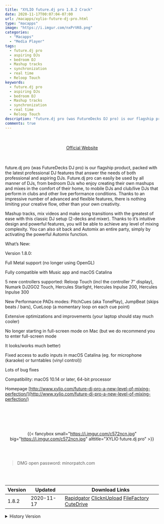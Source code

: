 ```yaml
---
title: "XYLIO future.dj pro 1.8.2 Crack"
date: 2020-11-17T00:07:04-07:00
url: /macapps/xylio-future-dj-pro.html
type: "macapps"
image: "https://i.imgur.com/nxPrVK6.png"
categories:
  - "Macapps"
  - "Media Player"
tags:
  - future.dj pro
  - aspiring DJs
  - bedroom DJ
  - Mashup tracks
  - synchronization
  - real time
  - Reloop Touch
keywords:
  - future.dj pro
  - aspiring DJs
  - bedroom DJ
  - Mashup tracks
  - synchronization
  - real time
  - Reloop Touch
description: "future.dj pro (was FutureDecks DJ pro) is our flagship product, packed with the latest professional DJ features that answer the needs of both professional and aspiring DJs"
comments: true
---
```


<br/>
<br/>
<center>
<a href="http://www.xylio.com/future-dj-pro-a-new-level-of-mixing-perfection/" target="blank"><div class="border px-4 border-blue-500 rounded-lg transition duration-500 
    ease-in-out w-48 text-lg text-blue-500 text-center hover:bg-blue-500 hover:text-white">
  Official Website 
</div></a>
</center>
<br/>
<br/>

future.dj pro (was FutureDecks DJ pro) is our flagship product, packed with the latest professional DJ features that answer the needs of both professional and aspiring DJs. Future.dj pro can easily be used by all manner of DJs, from bedroom DJs who enjoy creating their own mashups and mixes in the comfort of their home, to mobile DJs and club/live DJs that perform in clubs and other live performance conditions. Thanks to an impressive number of advanced and flexible features, there is nothing limiting your creative flow, other than your own creativity.

Mashup tracks, mix videos and make song transitions with the greatest of ease with this classic DJ setup (2-decks and mixer). Thanks to it’s intuitive design and powerful features, you will be able to achieve any level of mixing complexity. You can also sit back and Automix an entire party, simply by activating the powerful Automix function.

What’s New:

Version 1.8.0:

Full Metal support (no longer using OpenGL)

Fully compatible with Music app and macOS Catalina

5 new controllers supported: Reloop Touch (incl the controller 7″ display), Numark DJ2GO2 Touch, 
Hercules Starlight, Hercules Inpulse 200, Hercules Inpulse 300

New Performance PADs modes: PitchCues (aka TonePlay), JumpBeat (skips beats / bars), CueLoop (a 
momentary loop on each cue point)

Extensive optimizations and improvements (your laptop should stay much cooler)

No longer starting in full-screen mode on Mac (but we do recommend you to enter full-screen mode

It looks/works much better)

Fixed access to audio inputs in macOS Catalina (eg. for microphone (karaoke) or turntables (vinyl 
control))

Lots of bug fixes

Compatibility: macOS 10.14 or later, 64-bit processor

Homepage [http://www.xylio.com/future-dj-pro-a-new-level-of-mixing-perfection/](http://www.xylio.com/future-dj-pro-a-new-level-of-mixing-perfection/)

<br/>
<br/>
<script async src="https://pagead2.googlesyndication.com/pagead/js/adsbygoogle.js"></script>
<ins class="adsbygoogle"
     style="display:block; text-align:center;"
     data-ad-layout="in-article"
     data-ad-format="fluid"
     data-ad-client="ca-pub-8746275014476192"
     data-ad-slot="5144997159"></ins>
<script>
     (adsbygoogle = window.adsbygoogle || []).push({});
</script>
<br/>
<br/>


<center>

{{< fancybox small="https://i.imgur.com/c572ncn.jpg" big="https://i.imgur.com/c572ncn.jpg" alttitle="XYLIO future.dj pro" >}}

</center>

<br/>
<br/>


> DMG open password: minorpatch.com

<br/>

<br/>
<div id="history_version" class="history_version">

| Version | Updated | Download Links |
| ---- | ---- | ---- |
| 1.8.2 | 2020-11-17 | [Rapidgator](https://ouo.io/fAnL3d)   [ClicknUpload](https://ouo.io/v02KCb)   [FileFactory](https://ouo.io/EhG0mX)   [CuteDrive](https://ouo.io/MNTmv2) |
<details>
<summary>History Version</summary>

| Version | Updated | Download Links |
| ---- | ---- | ---- |
| 1.8.1 | 2020-09-02 | [UsersCloud](https://ouo.io/hhwbDj)   [ClicknUpload](https://ouo.io/YHWaqfP)   [FileFactory](https://ouo.io/24HOmV)   [CuteDrive](https://ouo.io/DbpVar) |
| 1.8.0 | 2020-08-07 | [UsersCloud](https://ouo.io/Z7QSIp)   [ClicknUpload](https://ouo.io/0ssu1N)   [FileFactory](https://ouo.io/bHp3Ki)   [CuteDrive](https://ouo.io/8KDQGY) |
</details>

</div>
